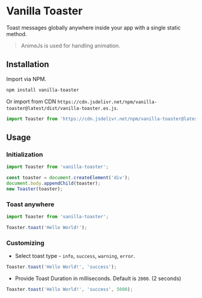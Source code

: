 # Vanilla Toaster

Toast messages globally anywhere inside your app with a single static method.

> AnimeJs is used for handling animation.

## Installation

Import via NPM.

```bash
npm install vanilla-toaster
```

Or import from CDN `https://cdn.jsdelivr.net/npm/vanilla-toaster@latest/dist/vanilla-toaster.es.js`.

```js
import Toaster from 'https://cdn.jsdelivr.net/npm/vanilla-toaster@latest/dist/vanilla-toaster.es.js';
```

## Usage 

### Initialization

```js
import Toaster from 'vanilla-toaster';

const toaster = document.createElement('div');
document.body.appendChild(toaster);
new Toaster(toaster);
```

### Toast anywhere

```js
import Toaster from 'vanilla-toaster';

Toaster.toast('Hello World!');
```

### Customizing

- Select toast type - `info`, `success`, `warning`, `error`.

```js
Toaster.toast('Hello World!', 'success');
```

- Provide Toast Duration in milliseconds. Default is `2000`. (2 seconds)

```js
Toaster.toast('Hello World!', 'success', 5000);
```